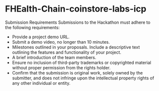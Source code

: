 # FHEalth-Chain-coinstore-labs-icp

Submission Requirements
Submissions to the Hackathon must adhere to the following requirements:

- Provide a project demo URL.
- Submit a demo video, no longer than 10 minutes.
- Milestones outlined in your proposals. Include a descriptive text outlining the features and functionality of your project.
- A brief introduction of the team members.
- Ensure no inclusion of third-party trademarks or copyrighted material without proper permission from the rights holder.
- Confirm that the submission is original work, solely owned by the submitter, and does not infringe upon the intellectual property rights of any other individual or entity.

